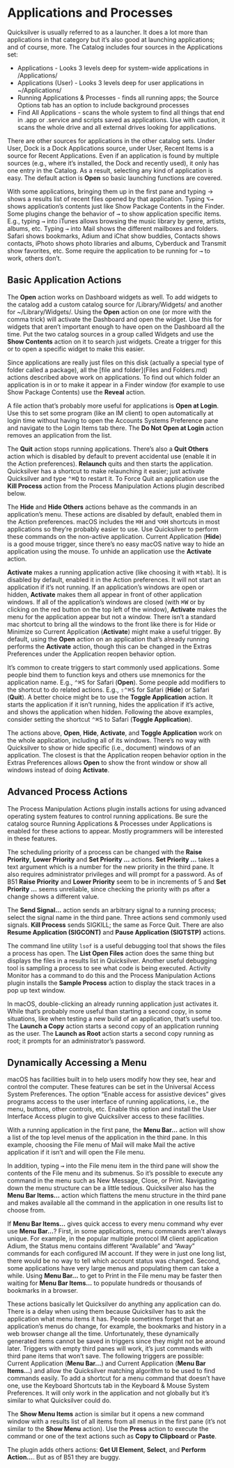 # Applications and Processes

Quicksilver is usually referred to as a launcher. It does a lot more than applications in that category but it’s also good at launching applications; and of course, more. The Catalog includes four sources in the Applications set:

- Applications - Looks 3 levels deep for system-wide applications in /Applications/ 
- Applications (User) - Looks 3 levels deep for user applications in ~/Applications/
- Running Applications & Processes - finds all running apps; the Source Options tab has an option to include background processes 
- Find All Applications - scans the whole system to find all things that end in .app or .service and scripts saved as applications. Use with caution, it scans the whole drive and all external drives looking for applications.

There are other sources for applications in the other catalog sets. Under User, Dock is a Dock Applications source, under User, Recent Items  is a source for Recent Applications. Even if an application is found by multiple sources (e.g., where it’s installed, the Dock and recently used), it only has one entry in the Catalog. As a result, selecting any kind of application is easy. The default action is **Open** so basic launching functions are covered.

With some applications, bringing them up in the first pane and typing → shows a results list of recent files opened by that application. Typing <kbd>⌥</kbd><kbd>→</kbd> shows application’s contents just like Show Package Contents in the Finder. Some plugins change the behavior of <kbd>→</kbd> to show application specific items. E.g., typing <kbd>→</kbd> into iTunes allows browsing the music library by genre, artists, albums, etc. Typing <kbd>→</kbd> into Mail shows the different mailboxes and folders. Safari shows bookmarks, Adium and iChat show buddies, Contacts shows contacts, iPhoto shows photo libraries and albums, Cyberduck and Transmit show favorites, etc. Some require the application to be running for <kbd>→</kbd> to work, others don’t. 

## Basic Application Actions

The **Open** action works on Dashboard widgets as well. To add widgets to the catalog add a custom catalog source for /Library/Widgets/ and another for ~/Library/Widgets/. Using the **Open** action on one (or more with the comma trick) will activate the Dashboard and open the widget. Use this for widgets that aren’t important enough to have open on the Dashboard all the time. Put the two catalog sources in a group called Widgets and use the **Show Contents** action on it to search just widgets. Create a trigger for this or  to open a specific widget to make this easier.

Since applications are really just files on this disk (actually a special type of folder called a package), all the [file and folder](Files and Folders.md) actions described above work on applications. To find out which folder an application is in or to make it appear in a Finder window (for example to use Show Package Contents) use the **Reveal** action.

A file action that’s probably more useful for applications is **Open at Login**. Use this to set some program (like an IM client) to open automatically at login time without having to open the Accounts Systems Preference pane and navigate to the Login Items tab there. The **Do Not Open at Login** action removes an application from the list.

The **Quit** action stops running applications. There’s also a **Quit Others** action which is disabled by default to prevent accidental use (enable it in the Action preferences). **Relaunch** quits and then starts the application.  Quicksilver has a shortcut to make relaunching it easier; just activate Quicksilver and type <kbd>⌃</kbd><kbd>⌘</kbd><kbd>Q</kbd> to restart it. To Force Quit an application use the **Kill Process** action from the Process Manipulation Actions plugin described below.

The **Hide** and **Hide Others** actions behave as the commands in an application’s menu. These actions are disabled by default, enabled them in the Action preferences. macOS includes the <kbd>⌘</kbd><kbd>H</kbd> and <kbd>⌥</kbd><kbd>⌘</kbd><kbd>H</kbd> shortcuts in most applications so they’re probably easier to use. Use Quicksilver to perform these commands on the non-active application. Current Application (**Hide**) is a good mouse trigger, since there’s no easy macOS native way to hide an application using the mouse. To unhide an application use the  **Activate** action.

**Activate** makes a running application active (like choosing it with <kbd>⌘</kbd><kbd>tab</kbd>).  It is disabled by default, enabled it in the Action preferences. It will not start an application if it’s not running. If an application’s windows are open or hidden, **Activate** makes them all appear in front of other application windows. If all of the application’s windows are closed (with <kbd>⌘</kbd><kbd>W</kbd> or by clicking on the red button on the top left of the window), **Activate** makes the menu for the application appear but not a window. There isn’t a standard mac shortcut to bring all the windows to the front like there is for Hide or Minimize so Current Application (**Activate**) might make a useful trigger. By default, using the **Open** action on an application that’s already running performs the **Activate** action, though this can be changed in the Extras Preferences under the Application reopen behavior option.

It’s common to create triggers to start commonly used applications. Some people bind them to function keys and others use mnemonics for the application name. E.g., <kbd>⌃</kbd><kbd>⌘</kbd><kbd>S</kbd> for Safari (**Open**). Some people add modifiers to the shortcut to do related actions. E.g., <kbd>⇧</kbd><kbd>⌃</kbd><kbd>⌘</kbd><kbd>S</kbd> for Safari (**Hide**) or Safari (**Quit**). A better choice might be to use the **Toggle Application** action. It starts the application if it isn’t running, hides the application if it’s active, and shows the application when hidden. Following the above examples, consider setting the shortcut <kbd>⌃</kbd><kbd>⌘</kbd><kbd>S</kbd> to Safari (**Toggle Application**). 

The actions above, **Open**, **Hide**, **Activate**, and **Toggle Application** work on the whole application, including all of its windows.  There’s no way with Quicksilver to show or hide specific (i.e., document) windows of an application. The closest is that the Application reopen behavior option in the Extras Preferences allows **Open** to show the front window or show all windows instead of doing **Activate**.

## Advanced Process Actions 

The Process Manipulation Actions plugin installs actions for using advanced operating system features to control running applications. Be sure the catalog source Running Applications & Processes under Applications is enabled for these actions to appear. Mostly programmers will be interested in these features.

The scheduling priority of a process can be changed with the **Raise Priority**, **Lower Priority** and **Set Priority …** actions. **Set Priority …** takes a text argument which is a number for the new priority in the third pane. It also requires administrator privileges and will prompt for a password. As of B51 **Raise Priority** and **Lower Priority** seem to be in increments of 5 and **Set Priority …** seems unreliable, since checking the priority with ps after a change shows a different value.

The **Send Signal…** action sends an arbitrary signal to a running process; select the signal name in the third pane. Three actions send commonly used signals. **Kill Process** sends SIGKILL; the same as Force Quit. There are also **Resume Application (SIGCONT)** and **Pause Application (SIGTSTP)** actions.

The command line utility `lsof` is a useful debugging tool that shows the files a process has open. The **List Open Files** action does the same thing but displays the files in a results list in Quicksilver. Another useful debugging tool is sampling a process to see what code is being executed. Activity Monitor has a command to do this and the Process Manipulation Actions plugin installs the **Sample Process** action to display the stack traces in a pop up text window.

In macOS, double-clicking an already running application just activates it. While that’s probably more useful than starting a second copy, in some situations, like when testing a new build of an application, that’s useful too. The **Launch a Copy** action starts a second copy of an application running as the user. The **Launch as Root** action starts a second copy running as root; it prompts for an administrator’s password.

## Dynamically Accessing a Menu

macOS has facilities built in to help users modify how they see, hear and control the computer. These features can be set in the Universal Access System Preferences. The option “Enable access for assistive devices” gives programs access to the user interface of running applications, i.e., the menu, buttons, other controls, etc. Enable this option and install the User Interface Access plugin to give Quicksilver access to these facilities.

With a running application in the first pane, the **Menu Bar…** action will show a list of the top level menus of the application in the third pane. In this example, choosing the File menu of Mail will make Mail the active application if it isn’t and will open the File menu. 

In addition, typing <kbd>→</kbd> into the File menu item in the third pane will show the contents of the File menu and its submenus. So it’s possible to execute any command in the menu such as New Message, Close, or Print. Navigating down the menu structure can be a little tedious. Quicksilver also has the **Menu Bar Items…** action which flattens the menu structure in the third pane and makes available all the command in the application in one results list to choose from. 

If **Menu Bar Items…** gives quick access to every menu command why ever use **Menu Bar…**? First, in some applications, menu commands aren’t always unique. For example, in the popular multiple protocol IM client application Adium, the Status menu contains different “Available” and “Away” commands for each configured IM account. If they were in just one long list, there would be no way to tell which account status was changed. Second, some applications have very large menus and populating them can take a while. Using **Menu Bar…** to get to Print in the File menu may be faster then waiting for **Menu Bar Items…** to populate hundreds or thousands of bookmarks in a browser.

These actions basically let Quicksilver do anything any application can do. There is a delay when using them because Quicksilver has to ask the application what menu items it has. People sometimes forget that an application’s menus do change, for example, the bookmarks and history in a web browser change all the time. Unfortunately, these dynamically generated items cannot be saved in triggers since they might not be around later. Triggers with empty third panes will work, it’s just commands with third pane items that won’t save. The following triggers are possible: Current Application (**Menu Bar...**) and Current Application (**Menu Bar Items...**) and allow the Quicksilver matching algorithm to be used to find commands easily. To add a shortcut for a menu command that doesn’t have one, use the Keyboard Shortcuts tab in the Keyboard & Mouse System Preferences. It will only work in the application and not globally but it’s similar to what Quicksilver could do.

The **Show Menu Items** action is similar but it opens a new command window with a results list of all items from all menus in the first pane (it’s not similar to the **Show Menu** action). Use the **Press** action to execute the command or one of the text actions such as **Copy to Clipboard** or **Paste**. 

The plugin adds others actions: **Get UI Element**, **Select**, and **Perform Action…**. But as of B51 they are buggy.
